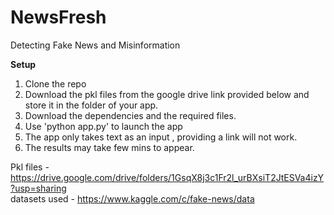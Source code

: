 # NewsFresh
Detecting Fake News and Misinformation

<strong> Setup </strong>
<br>
1. Clone the repo
2. Download the pkl files from the google drive link provided below and store it in the folder of your app.
3. Download the dependencies and the required files.
4. Use 'python app.py' to launch the app
5. The app only takes text as an input , providing a link will not work.
6. The results may take few mins to appear.

Pkl files -https://drive.google.com/drive/folders/1GsqX8j3c1Fr2l_urBXsiT2JtESVa4izY?usp=sharing   
datasets used - https://www.kaggle.com/c/fake-news/data 

